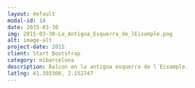 ```yaml
---
layout: default
modal-id: 14
date: 2015-03-30
img: 2015-03-30-La_Antigua_Esquerra_de_lEixample.png
alt: image-alt
project-date: 2015
client: Start Bootstrap
category: mibarcelona
description: Balcon en la antigua esquerra de l´Eixample.
latlng: 41.393366, 2.152747
---
```

